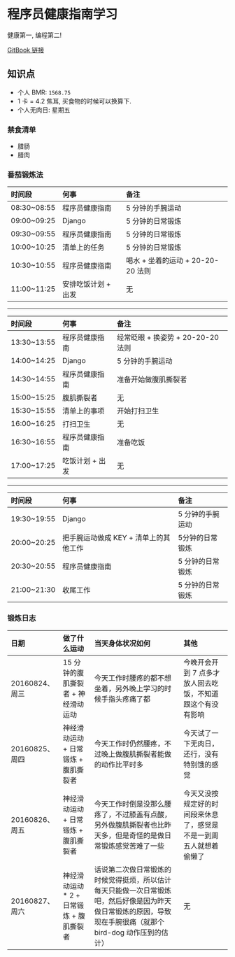 # 程序员健康指南学习

健康第一, 编程第二!

[GitBook 链接](https://l1nwatch.gitbooks.io/it_people_healthy/content/)

## 知识点
* 个人 BMR: `1568.75`
* 1 卡 = 4.2 焦耳, 买食物的时候可以换算下.
* 个人无肉日: 星期五

### 禁食清单
* 腊肠
* 腊肉

### 番茄锻炼法
| 时间段 | 何事 | 备注 |
| :-- | :-- | :-- |
| 08:30~08:55 | 程序员健康指南 | 5 分钟的手腕运动 |
| 09:00~09:25 | Django | 5 分钟的日常锻炼 |
| 09:30~09:55 | 程序员健康指南 | 5 分钟的日常锻炼 |
| 10:00~10:25 | 清单上的任务 | 5 分钟的日常锻炼 |
| 10:30~10:55 | 程序员健康指南 | 喝水 + 坐着的运动 + 20-20-20 法则 |
| 11:00~11:25 | 安排吃饭计划 + 出发 | 无 |
***
| 时间段 | 何事 | 备注 |
| :-- | :-- | :-- |
| 13:30~13:55 | 程序员健康指南 | 经常眨眼 + 换姿势 + 20-20-20 法则 |
| 14:00~14:25 | Django | 5 分钟的手腕运动 |
| 14:30~14:55 | 程序员健康指南 | 准备开始做腹肌撕裂者 |
| 15:00~15:25 | 腹肌撕裂者 | 无 | 
| 15:30~15:55 | 清单上的事项 | 开始打扫卫生 |
| 16:00~16:25 | 打扫卫生 | 无 |
| 16:30~16:55 | 程序员健康指南 | 准备吃饭 |
| 17:00~17:25 | 吃饭计划 + 出发 | 无 |

***
| 时间段 | 何事 | 备注 |
| :-- | :-- | :-- |
| 19:30~19:55 | Django | 5 分钟的手腕运动 |
| 20:00~20:25 | 把手腕运动做成 KEY + 清单上的其他工作 | 5分钟的日常锻炼 |
| 20:30~20:55 | 程序员健康指南 | 5 分钟的日常锻炼 |
| 21:00~21:30 | 收尾工作 | 5 分钟的日常锻炼 |

### 锻炼日志
| 日期 | 做了什么运动 | 当天身体状况如何 | 其他 |
| :-- | :------- | :-- | :-- |
| 20160824、周三 | 15 分钟的腹肌撕裂者 + 神经滑动运动 | 今天工作时腰疼的都不想坐着，另外晚上学习的时候手指头疼痛了都 | 今晚开会开到 7 点多才放人回去吃饭，不知道跟这个有没有影响 |
| 20160825、周四 | 神经滑动运动 + 日常锻炼 + 腹肌撕裂者 | 今天工作时仍然腰疼，不过晚上做腹肌撕裂者能做的动作比平时多 | 今天试了一下无肉日，还行，没有特别饿的感觉 |
| 20160826、周五 | 神经滑动运动 + 日常锻炼 + 腹肌撕裂者 | 今天工作时倒是没那么腰疼了，不过膝盖有点酸，另外做腹肌撕裂者也比昨天多，但是奇怪的是做日常锻炼感觉苦难了一些 | 今天又没按规定好的时间段来休息了，感觉是不是一到周五人就想着偷懒了 |
| 20160827、周六 | 神经滑动运动 * 2 + 日常锻炼 + 腹肌撕裂者 | 话说第二次做日常锻炼的时候觉得挺烦，所以估计每天只能做一次日常锻炼吧，然后好像是因为昨天做日常锻炼的原因，导致现在手腕很痛（就那个 bird-dog 动作压到的估计） | 无 |
